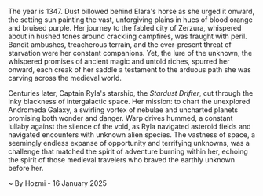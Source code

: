 
The year is 1347.  Dust billowed behind Elara's horse as she urged it onward, the setting sun painting the vast, unforgiving plains in hues of blood orange and bruised purple.  Her journey to the fabled city of Zerzura, whispered about in hushed tones around crackling campfires, was fraught with peril.  Bandit ambushes, treacherous terrain, and the ever-present threat of starvation were her constant companions.  Yet, the lure of the unknown, the whispered promises of ancient magic and untold riches, spurred her onward, each creak of her saddle a testament to the arduous path she was carving across the medieval world.

Centuries later, Captain Ryla's starship, the *Stardust Drifter*, cut through the inky blackness of intergalactic space.  Her mission: to chart the unexplored Andromeda Galaxy, a swirling vortex of nebulae and uncharted planets promising both wonder and danger.  Warp drives hummed, a constant lullaby against the silence of the void, as Ryla navigated asteroid fields and navigated encounters with unknown alien species. The vastness of space, a seemingly endless expanse of opportunity and terrifying unknowns, was a challenge that matched the spirit of adventure burning within her, echoing the spirit of those medieval travelers who braved the earthly unknown before her.

~ By Hozmi - 16 January 2025
